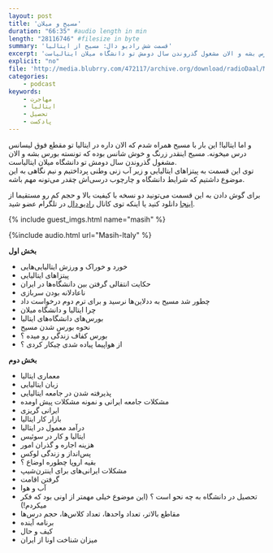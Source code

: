 ```yaml
---
layout: post
title: 'مسیح و میلان'
duration: "66:35" #audio length in min
length: "28116746" #filesize in byte
summary: 'قسمت شش رادیو دال: مسیح از ایتالیا'
excerpt: 'و اما ایتالیا! این بار با مسیح همراه شدم که الان داره در ایتالیا تو مقطع فوق لیسانس درس میخونه. مسیح اینقدر زرنگ و خوش شانس بوده که تونسته بورس بشه و الان مشغول گذروندن سال دومش تو دانشگاه میلان ایتالیاست.'
explicit: "no"
file: 'http://media.blubrry.com/472117/archive.org/download/radioDaal/Masih-Italy.mp3'
categories:
    - podcast
keywords:
    - مهاجرت
    - ایتالیا
    - تحصیل
    - پادکست
---
```


و اما ایتالیا! این بار با مسیح همراه شدم که الان داره در ایتالیا تو مقطع فوق لیسانس درس میخونه. مسیح اینقدر زرنگ و خوش شانس بوده که تونسته بورس بشه و الان مشغول گذروندن سال دومش تو دانشگاه میلان ایتالیاست.  
توی این قسمت به پیتزاهای ایتالیایی و زیر آب زنی وطنی پرداختیم و نیم نگاهی به این موضوع داشتیم که شرایط دانشگاه و چارچوب درسی‌اش چقدر می‌تونه مهم باشه.

برای گوش دادن به این قسمت می‌تونید دو نسخه با کیفیت بالا و حجم کم رو مستقیما از [اینجا](http://bit.ly/daal-06) دانلود کنید یا اینکه توی کانال [رادیو دال](https://telegram.me/radioDaal) در تلگرام عضو شید.

{% include guest_imgs.html name="masih" %}

{%include audio.html url="Masih-Italy" %}

**بخش اول**

- خورد و خوراک و ورزش ایتالیایی‌هایی
- پیتزاهای ایتالیایی
- حکایت انتقالی گرفتن بین دانشگاه‌ها در ایران
- ناعادلانه بودن سربازی
- چطور شد مسیح به ددلاین‌ها نرسید و برای ترم دوم درخواست داد
- چرا ایتالیا و دانشگاه میلان
- بورس‌های دانشگاه‌های ایتالیا
- نحوه بورس شدن مسیح
- بورس کفاف زندگی رو میده ؟
- از هواپیما پیاده شدی چیکار کردی ؟

**بخش دوم**

- معماری ایتالیا
- زبان ایتالیایی
- پذیرفته شدن در جامعه ایتالیایی
- مشکلات جامعه ایرانی و نمونه مشکلات پیش اومده
- ایرانی گریزی
- بازار کار ایتالیا
- درآمد معمول در ایتالیا
- ایتالیا و کار در سوئیس
- هزینه اجاره و گذران امور
- پس‌انداز و زندگی لوکس
- بقیه اروپا چطوره اوضاع ؟
- مشکلات ایرانی‌های برای اینترن‌شیپ
- گرفتن اقامت
- آب و هوا
- تحصیل در دانشگاه به چه نحو است ؟ (این موضوع خیلی مهمتر از اونی بود که فکر میکردم!)
- مقاطع بالاتر، تعداد واحدها، تعداد کلاس‌ها، حجم درس‌ها
- برنامه ‌آینده
- کیف و حال
- میزان شناخت اونا از ایران